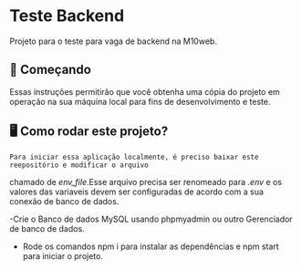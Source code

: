 # Teste Backend 
Projeto para o teste para vaga de backend na M10web.

## 🚀 Começando

Essas instruções permitirão que você obtenha uma cópia do projeto em operação na sua máquina local para fins de desenvolvimento e teste.


## 🖥️ Como rodar este projeto?
    Para iniciar essa aplicação localmente, é preciso baixar este reepositório e modificar o arquivo 
chamado de *env_file*.Esse arquivo precisa ser renomeado para *.env* e os valores das variaveis devem ser configuradas 
de acordo com a sua conexão de banco de dados.

-Crie o Banco de dados MySQL usando phpmyadmin ou outro Gerenciador de banco de dados.

- Rode os comandos npm i para instalar as dependências e npm start para iniciar o projeto.

